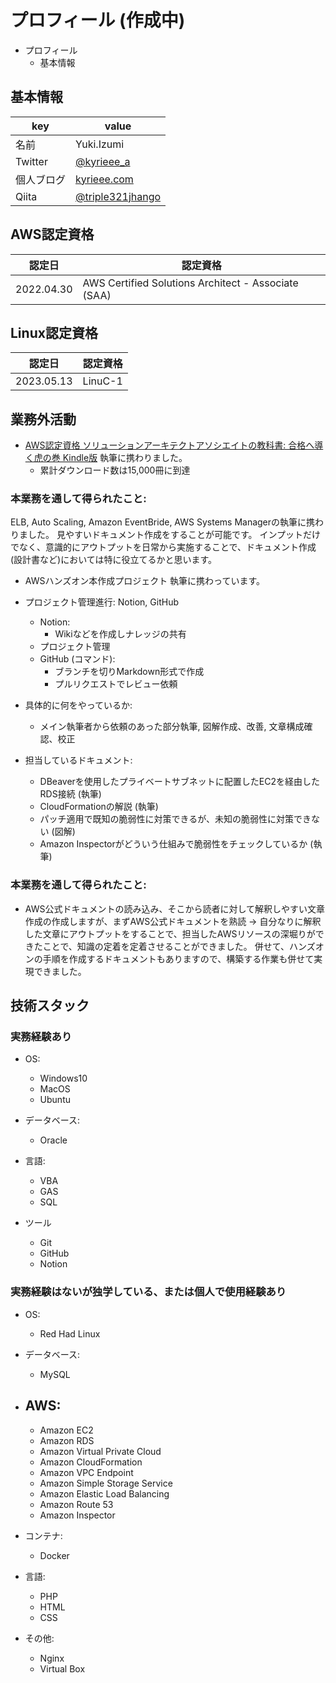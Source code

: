# プロフィール (作成中)
- プロフィール
    - 基本情報

## 基本情報
| key | value |
| --- | --- |
| 名前 | Yuki.Izumi |
| Twitter | [@kyrieee_a](https://twitter.com/kyrieee_a) |
| 個人ブログ | [kyrieee.com](kyrieee.com) |
| Qiita | [@triple321jhango](https://qiita.com/triple321jhango) |

## AWS認定資格
| 認定日 | 認定資格 |
| --- | --- |
| 2022.04.30 | AWS Certified Solutions Architect - Associate (SAA) |

## Linux認定資格
| 認定日 | 認定資格 |
| --- | --- |
| 2023.05.13 | LinuC-1 |

## 業務外活動
- [AWS認定資格 ソリューションアーキテクトアソシエイトの教科書: 合格へ導く虎の巻 Kindle版](https://www.amazon.co.jp/dp/B0BCPNZ9GJ?&linkCode=sl1&tag=kyrieee-22&linkId=de21025e80e1f7bb93c947493f8b549d&language=ja_JP&ref_=as_li_ss_tl) 執筆に携わりました。
    - 累計ダウンロード数は15,000冊に到達

### 本業務を通して得られたこと: 
ELB, Auto Scaling, Amazon EventBride, AWS Systems Managerの執筆に携わりました。
見やすいドキュメント作成をすることが可能です。
インプットだけでなく、意識的にアウトプットを日常から実施することで、ドキュメント作成(設計書など)においては特に役立てるかと思います。

- AWSハンズオン本作成プロジェクト 執筆に携わっています。
- プロジェクト管理進行: Notion, GitHub
    - Notion: 
        - Wikiなどを作成しナレッジの共有
    - プロジェクト管理
    - GitHub (コマンド): 
        - ブランチを切りMarkdown形式で作成
        - プルリクエストでレビュー依頼

- 具体的に何をやっているか:
    - メイン執筆者から依頼のあった部分執筆, 図解作成、改善, 文章構成確認、校正

- 担当しているドキュメント: 
    - DBeaverを使用したプライベートサブネットに配置したEC2を経由したRDS接続 (執筆)
    - CloudFormationの解説 (執筆)
    - パッチ適用で既知の脆弱性に対策できるが、未知の脆弱性に対策できない (図解)
    - Amazon Inspectorがどういう仕組みで脆弱性をチェックしているか (執筆)

### 本業務を通して得られたこと: 
- AWS公式ドキュメントの読み込み、そこから読者に対して解釈しやすい文章作成の作成しますが、まずAWS公式ドキュメントを熟読 -> 自分なりに解釈した文章にアウトプットをすることで、担当したAWSリソースの深堀りができたことで、知識の定着を定着させることができました。
併せて、ハンズオンの手順を作成するドキュメントもありますので、構築する作業も併せて実現できました。



## 技術スタック
### 実務経験あり
- OS: 
    - Windows10
    - MacOS
    - Ubuntu

- データベース: 
    - Oracle

- 言語: 
    - VBA
    - GAS
    - SQL

- ツール
    - Git
    - GitHub
    - Notion

### 実務経験はないが独学している、または個人で使用経験あり

- OS: 
    - Red Had Linux

- データベース:
    - MySQL

- AWS: 
    - 
    - Amazon EC2
    - Amazon RDS
    - Amazon Virtual Private Cloud
    - Amazon CloudFormation
    - Amazon VPC Endpoint
    - Amazon Simple Storage Service
    - Amazon Elastic Load Balancing
    - Amazon Route 53
    - Amazon Inspector

- コンテナ: 
    - Docker

- 言語: 
    - PHP
    - HTML
    - CSS

- その他: 
    - Nginx
    - Virtual Box